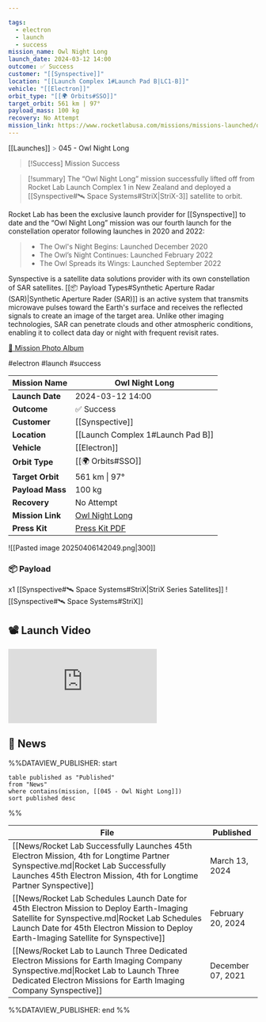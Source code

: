 ```yaml
---

tags:
  - electron
  - launch
  - success
mission_name: Owl Night Long
launch_date: 2024-03-12 14:00
outcome: ✅ Success
customer: "[[Synspective]]"
location: "[[Launch Complex 1#Launch Pad B|LC1-B]]"
vehicle: "[[Electron]]"
orbit_type: "[[🌍 Orbits#SSO]]"
target_orbit: 561 km | 97°
payload_mass: 100 kg
recovery: No Attempt
mission_link: https://www.rocketlabusa.com/missions/missions-launched/owl-night-long/
---
```

[[Launches]]  <span style="color: LightSlateGray">></span>  045 - Owl Night Long

>[!Success] Mission Success

>[!summary]
The “Owl Night Long” mission successfully lifted off from Rocket Lab Launch Complex 1 in New Zealand and deployed a [[Synspective#🛰️ Space Systems#StriX|StriX-3]] satellite to orbit. 
>
Rocket Lab has been the exclusive launch provider for [[Synspective]] to date and the “Owl Night Long” mission was our fourth launch for the constellation operator following launches in 2020 and 2022:
>
>- The Owl's Night Begins: Launched December 2020
>- The Owl’s Night Continues: Launched February 2022
>- The Owl Spreads its Wings: Launched September 2022
>
Synspective is a satellite data solutions provider with its own constellation of SAR satellites. [[📦 Payload Types#Synthetic Aperture Radar (SAR)|Synthetic Aperture Rader (SAR)]] is an active system that transmits microwave pulses toward the Earth's surface and receives the reflected signals to create an image of the target area. Unlike other imaging technologies, SAR can penetrate clouds and other atmospheric conditions, enabling it to collect data day or night with frequent revisit rates.
>
[📸 Mission Photo Album](https://www.flickr.com/photos/rocketlab/albums/72177720315392064/)


#electron #launch #success

| **Mission Name** | Owl Night Long                                                                                           |
| ---------------- | -------------------------------------------------------------------------------------------------------- |
| **Launch Date**  | 2024-03-12 14:00                                                                                         |
| **Outcome**      | ✅ Success                                                                                                |
| **Customer**     | [[Synspective]]                                                                                          |
| **Location**     | [[Launch Complex 1#Launch Pad B]]                                                                        |
| **Vehicle**      | [[Electron]]                                                                                             |
| **Orbit Type**   | [[🌍 Orbits#SSO]]                                                                                        |
| **Target Orbit** | 561 km &#124; 97°                                                                                        |
| **Payload Mass** | 100 kg                                                                                                   |
| **Recovery**     | No Attempt                                                                                               |
| **Mission Link** | [Owl Night Long](https://www.rocketlabusa.com/missions/missions-launched/owl-night-long/)                |
| **Press Kit**    | [Press Kit PDF](https://rocketlabcorp.com/assets/Uploads/RL-Synspective-Owl-Night-Long-Press-Kit-v2.pdf) |


![[Pasted image 20250406142049.png|300]]

### 📦 Payload

x1 [[Synspective#🛰️ Space Systems#StriX|StriX Series Satellites]] ![[Synspective#🛰️ Space Systems#StriX]]
## 📽️ Launch Video

<div class="responsive-video">
<iframe src="https://www.youtube.com/embed/GF9cWWkSlsQ" title="Rocket Lab&#39;s Electron - Owl Night Long Mission" frameborder="0" allow="accelerometer; autoplay; clipboard-write; encrypted-media; gyroscope; picture-in-picture; web-share" referrerpolicy="strict-origin-when-cross-origin" allowfullscreen></iframe>     
</div>

## 📰 News
%%DATAVIEW_PUBLISHER: start
```
table published as "Published"
from "News"
where contains(mission, [[045 - Owl Night Long]])
sort published desc
```
%%

| File                                                                                                                                                                                                                                   | Published         |
| -------------------------------------------------------------------------------------------------------------------------------------------------------------------------------------------------------------------------------------- | ----------------- |
| [[News/Rocket Lab Successfully Launches 45th Electron Mission, 4th for Longtime Partner Synspective.md\|Rocket Lab Successfully Launches 45th Electron Mission, 4th for Longtime Partner Synspective]]                                 | March 13, 2024    |
| [[News/Rocket Lab Schedules Launch Date for 45th Electron Mission to Deploy Earth-Imaging Satellite for Synspective.md\|Rocket Lab Schedules Launch Date for 45th Electron Mission to Deploy Earth-Imaging Satellite for Synspective]] | February 20, 2024 |
| [[News/Rocket Lab to Launch Three Dedicated Electron Missions for Earth Imaging Company Synspective.md\|Rocket Lab to Launch Three Dedicated Electron Missions for Earth Imaging Company Synspective]]                                 | December 07, 2021 |

%%DATAVIEW_PUBLISHER: end %%
